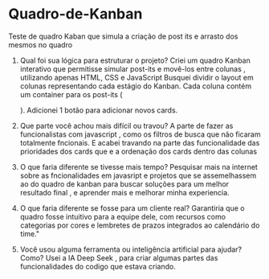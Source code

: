 # Quadro-de-Kanban
Teste de quadro Kaban que simula a criação de post its e arrasto dos mesmos no quadro 

1. Qual foi sua lógica para estruturar o projeto?
Criei um quadro Kanban interativo que permitisse simular post-its e movê-los entre colunas , utilizando apenas HTML, CSS e JavaScript 
Busquei dividir o layout em colunas representando cada estágio do Kanban.
Cada coluna contém um container para os post-its (<div class="card">).
Adicionei  1 botão para adicionar novos cards.

2. Que parte você achou mais difícil ou travou?
A parte de fazer as funcionalistas com javascript , como os filtros de busca que não ficaram totalmente fncionais. E acabei travando na parte das funcionalidade das prioridades dos cards que e a ordenação dos cards dentro das colunas 

3. O que faria diferente se tivesse mais tempo?
Pesquisar mais na internet sobre as fncionalidades em javasript e projetos que se assemelhassem ao do quadro de kanban para buscar soluções para um melhor resultado final , e aprender mais e melhorar minha experiencia.

4. O que faria diferente se fosse para um cliente real?
Garantiria que o quadro fosse intuitivo para a equipe dele, com recursos como categorias por cores e lembretes de prazos integrados ao calendário do time."

5. Você usou alguma ferramenta ou inteligência artificial para ajudar? Como?
Usei a IA Deep Seek , para criar algumas partes das funcionalidades do codigo que estava criando. 
